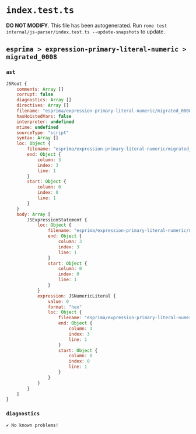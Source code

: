 # `index.test.ts`

**DO NOT MODIFY**. This file has been autogenerated. Run `rome test internal/js-parser/index.test.ts --update-snapshots` to update.

## `esprima > expression-primary-literal-numeric > migrated_0008`

### `ast`

```javascript
JSRoot {
	comments: Array []
	corrupt: false
	diagnostics: Array []
	directives: Array []
	filename: "esprima/expression-primary-literal-numeric/migrated_0008/input.js"
	hasHoistedVars: false
	interpreter: undefined
	mtime: undefined
	sourceType: "script"
	syntax: Array []
	loc: Object {
		filename: "esprima/expression-primary-literal-numeric/migrated_0008/input.js"
		end: Object {
			column: 3
			index: 3
			line: 1
		}
		start: Object {
			column: 0
			index: 0
			line: 1
		}
	}
	body: Array [
		JSExpressionStatement {
			loc: Object {
				filename: "esprima/expression-primary-literal-numeric/migrated_0008/input.js"
				end: Object {
					column: 3
					index: 3
					line: 1
				}
				start: Object {
					column: 0
					index: 0
					line: 1
				}
			}
			expression: JSNumericLiteral {
				value: 0
				format: "hex"
				loc: Object {
					filename: "esprima/expression-primary-literal-numeric/migrated_0008/input.js"
					end: Object {
						column: 3
						index: 3
						line: 1
					}
					start: Object {
						column: 0
						index: 0
						line: 1
					}
				}
			}
		}
	]
}
```

### `diagnostics`

```
✔ No known problems!

```
